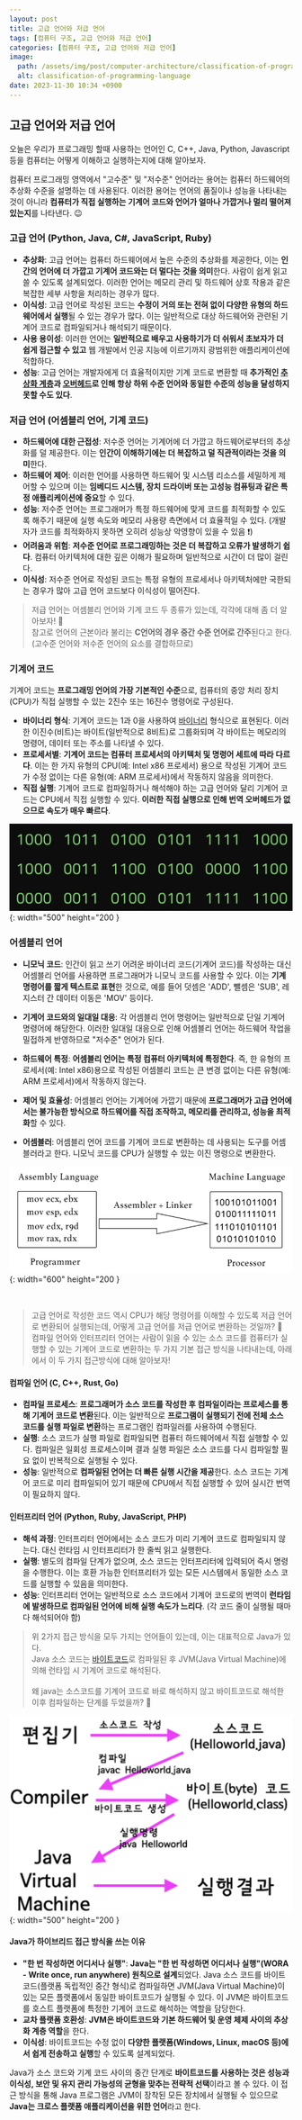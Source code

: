 ```yaml
---
layout: post
title: 고급 언어와 저급 언어
tags: [컴퓨터 구조, 고급 언어와 저급 언어]
categories: [컴퓨터 구조, 고급 언어와 저급 언어]
image:
  path: /assets/img/post/computer-architecture/classification-of-programming-language.jpg
  alt: classification-of-programming-language
date: 2023-11-30 10:34 +0900
---
```


## 고급 언어와 저급 언어

오늘은 우리가 프로그래밍 할때 사용하는 언어인 C, C++, Java, Python, Javascript 등을 컴퓨터는 어떻게 이해하고 실행하는지에 대해 알아보자.

컴퓨터 프로그래밍 영역에서 "고수준" 및 "저수준" 언어라는 용어는 컴퓨터 하드웨어의 추상화 수준을 설명하는 데 사용된다. 이러한 용어는 언어의 품질이나 성능을 나타내는 것이 아니라 **컴퓨터가 직접 실행하는 기계어 코드와 언어가 얼마나 가깝거나 멀리 떨어져 있는지**를 나타낸다. 😉

### 고급 언어 (Python, Java, C#, JavaScript, Ruby)

- **추상화**: 고급 언어는 컴퓨터 하드웨어에서 높은 수준의 추상화를 제공한다, 이는 **인간의 언어에 더 가깝고 기계어 코드와는 더 멀다는 것을 의미**한다. 사람이 쉽게 읽고 쓸 수 있도록 설계되었다.
  이러한 언어는 메모리 관리 및 하드웨어 상호 작용과 같은 복잡한 세부 사항을 처리하는 경우가 많다.
- **이식성**: 고급 언어로 작성된 코드는 **수정이 거의 또는 전혀 없이 다양한 유형의 하드웨어에서 실행**될 수 있는 경우가 많다. 이는 일반적으로 대상 하드웨어와 관련된 기계어 코드로 컴파일되거나 해석되기 때문이다.
- **사용 용이성**: 이러한 언어는 **일반적으로 배우고 사용하기가 더 쉬워서 초보자가 더 쉽게 접근할 수 있고** 웹 개발에서 인공 지능에 이르기까지 광범위한 애플리케이션에 적합하다.
- **성능**: 고급 언어는 개발자에게 더 효율적이지만 기계 코드로 변환할 때 **추가적인 [추상화 계층](https://ko.wikipedia.org/wiki/%EC%B6%94%EC%83%81%ED%99%94_%EA%B3%84%EC%B8%B5)과 [오버헤드](https://ko.wikipedia.org/wiki/%EC%98%A4%EB%B2%84%ED%97%A4%EB%93%9C)로 인해 항상 하위 수준 언어와 동일한 수준의 성능을 달성하지 못할 수도 있다**.

### 저급 언어 (어셈블리 언어, 기계 코드)

- **하드웨어에 대한 근접성**: 저수준 언어는 기계어에 더 가깝고 하드웨어로부터의 추상화를 덜 제공한다. 이는 **인간이 이해하기에는 더 복잡하고 덜 직관적이라는 것을 의미**한다.
- **하드웨어 제어**: 이러한 언어를 사용하면 하드웨어 및 시스템 리소스를 세밀하게 제어할 수 있으며 이는 **임베디드 시스템, 장치 드라이버 또는 고성능 컴퓨팅과 같은 특정 애플리케이션에 중요**할 수 있다.
- **성능**: 저수준 언어는 프로그래머가 특정 하드웨어에 맞게 코드를 최적화할 수 있도록 해주기 때문에 실행 속도와 메모리 사용량 측면에서 더 효율적일 수 있다. (개발자가 코드를 최적화하지 못하면 오히려 성능상 악영향이 있을 수 있음 ❗️)
- **어려움과 위험**: **저수준 언어로 프로그래밍하는 것은 더 복잡하고 오류가 발생하기 쉽다**. 컴퓨터 아키텍처에 대한 깊은 이해가 필요하며 일반적으로 시간이 더 많이 걸린다.
- **이식성**: 저수준 언어로 작성된 코드는 특정 유형의 프로세서나 아키텍처에만 국한되는 경우가 많아 고급 언어 코드보다 이식성이 떨어진다.

> 저급 언어는 어셈블리 언어와 기계 코드 두 종류가 있는데, 각각에 대해 좀 더 알아보자! 🧐 <br>
> 참고로 언어의 근본이라 불리는 **C언어의 경우 중간 수준 언어로 간주**된다고 한다.(고수준 언어와 저수준 언어의 요소를 결합하므로)

### 기계어 코드

기계어 코드는 **프로그래밍 언어의 가장 기본적인 수준**으로, 컴퓨터의 중앙 처리 장치(CPU)가 직접 실행할 수 있는 2진수 또는 16진수 명령어로 구성된다.

- **바이너리 형식**: 기계어 코드는 1과 0을 사용하여 [바이너리](https://ko.wikipedia.org/wiki/%EB%B0%94%EC%9D%B4%EB%84%88%EB%A6%AC) 형식으로 표현된다. 이러한 이진수(비트)는 바이트(일반적으로 8비트)로 그룹화되며 각 바이트는 메모리의 명령어, 데이터 또는 주소를 나타낼 수 있다.
- **프로세서별**: **기계어 코드는 컴퓨터 프로세서의 아키텍처 및 명령어 세트에 따라 다르다**. 이는 한 가지 유형의 CPU(예: Intel x86 프로세서) 용으로 작성된 기계어 코드가 수정 없이는 다른 유형(예: ARM 프로세서)에서 작동하지 않음을 의미한다.
- **직접 실행**: 기계어 코드로 컴파일하거나 해석해야 하는 고급 언어와 달리 기계어 코드는 CPU에서 직접 실행할 수 있다. **이러한 직접 실행으로 인해 번역 오버헤드가 없으므로 속도가 매우 빠르다**.

![machine-language](/assets/img/post/computer-architecture/machine-language.png){: width="500" height="200 }

### 어셈블리 언어

- **니모닉 코드**: 인간이 읽고 쓰기 어려운 바이너리 코드(기계어 코드)를 작성하는 대신 어셈블리 언어를 사용하면 프로그래머가 니모닉 코드를 사용할 수 있다. 이는 **기계 명령어를 짧게 텍스트로 표현**한 것으로, 예를 들어 덧셈은 'ADD', 뺄셈은 'SUB', 레지스터 간 데이터 이동은 'MOV' 등이다.

- **기계어 코드와의 일대일 대응**: 각 어셈블리 언어 명령어는 일반적으로 단일 기계어 명령어에 해당한다. 이러한 일대일 대응으로 인해 어셈블리 언어는 하드웨어 작업을 밀접하게 반영하므로 "저수준" 언어가 된다.

- **하드웨어 특정**: **어셈블리 언어는 특정 컴퓨터 아키텍처에 특정한다**. 즉, 한 유형의 프로세서(예: Intel x86)용으로 작성된 어셈블리 코드는 큰 변경 없이는 다른 유형(예: ARM 프로세서)에서 작동하지 않는다.

- **제어 및 효율성**: 어셈블리 언어는 기계어에 가깝기 때문에 **프로그래머가 고급 언어에서는 불가능한 방식으로 하드웨어를 직접 조작하고, 메모리를 관리하고, 성능을 최적화**할 수 있다.

- **어셈블러**: 어셈블리 언어 코드를 기계어 코드로 변환하는 데 사용되는 도구를 어셈블러라고 한다. 니모닉 코드를 CPU가 실행할 수 있는 이진 명령으로 변환한다.

![assembly-language](/assets/img/post/computer-architecture/assembly-language.png){: width="600" height="200 }

<br>

> 고급 언어로 작성한 코드 역시 CPU가 해당 명령어를 이해할 수 있도록 저급 언어로 변환되어 실행되는데, 어떻게 고급 언어를 저급 언어로 변환하는 것일까? 🧐 <br>
> 컴파일 언어와 인터프리터 언어는 사람이 읽을 수 있는 소스 코드를 컴퓨터가 실행할 수 있는 기계어 코드로 변환하는 두 가지 기본 접근 방식을 나타내는데, 아래에서 이 두 가지 접근방식에 대해 알아보자!

#### 컴파일 언어 (C, C++, Rust, Go)

- **컴파일 프로세스**: **프로그래머가 소스 코드를 작성한 후 컴파일이라는 프로세스를 통해 기계어 코드로 변환**된다. 이는 일반적으로 **프로그램이 실행되기 전에 전체 소스 코드를 실행 파일로 변환**하는 프로그램인 컴파일러를 사용하여 수행된다.
- **실행**: 소스 코드가 실행 파일로 컴파일되면 컴퓨터 하드웨어에서 직접 실행할 수 있다. 컴파일은 일회성 프로세스이며 결과 실행 파일은 소스 코드를 다시 컴파일할 필요 없이 반복적으로 실행될 수 있다.
- **성능**: 일반적으로 **컴파일된 언어는 더 빠른 실행 시간을 제공**한다. 소스 코드는 기계어 코드로 미리 컴파일되어 있기 때문에 CPU에서 직접 실행할 수 있어 실시간 번역이 필요하지 않다.

#### 인터프리터 언어 (Python, Ruby, JavaScript, PHP)

- **해석 과정**: 인터프리터 언어에서는 소스 코드가 미리 기계어 코드로 컴파일되지 않는다. 대신 런타임 시 인터프리터가 한 줄씩 읽고 실행한다.
- **실행**: 별도의 컴파일 단계가 없으며, 소스 코드는 인터프리터에 입력되어 즉시 명령을 수행한다. 이는 호환 가능한 인터프리터가 있는 모든 시스템에서 동일한 소스 코드를 실행할 수 있음을 의미한다.
- **성능**: 인터프리터 언어는 일반적으로 소스 코드에서 기계어 코드로의 번역이 **런타임에 발생하므로 컴파일된 언어에 비해 실행 속도가 느리다**. (각 코드 줄이 실행될 때마다 해석되어야 함)

> 위 2가지 접근 방식을 모두 가지는 언어들이 있는데, 이는 대표적으로 Java가 있다. <br>
> Java 소스 코드는 [바이트코드](https://ko.wikipedia.org/wiki/%EB%B0%94%EC%9D%B4%ED%8A%B8%EC%BD%94%EB%93%9C)로 컴파일된 후 JVM(Java Virtual Machine)에 의해 런타임 시 기계어 코드로 해석된다. <br><br>
> 왜 java는 소스코드를 기계어 코드로 바로 해석하지 않고 바이트코드로 해석한 이후 컴파일하는 단계를 두었을까? 🧐

![java](/assets/img/post/computer-architecture/java.png){: width="500" height="200 }

#### Java가 하이브리드 접근 방식을 쓰는 이유

- **"한 번 작성하면 어디서나 실행"**: **Java는 "한 번 작성하면 어디서나 실행"(WORA - Write once, run anywhere) 원칙으로 설계**되었다. Java 소스 코드를 바이트코드(플랫폼 독립적인 중간 형식)로 컴파일하면 JVM(Java Virtual Machine)이 있는 모든 플랫폼에서 동일한 바이트코드가 실행될 수 있다. 이 JVM은 바이트코드를 호스트 플랫폼에 특정한 기계어 코드로 해석하는 역할을 담당한다.
- **교차 플랫폼 호환성**: **JVM은 바이트코드와 기본 하드웨어 및 운영 체제 사이의 추상화 계층 역할**을 한다.
- **이식성**: 바이트코드는 수정 없이 **다양한 플랫폼(Windows, Linux, macOS 등)에서 쉽게 전송하고 실행**할 수 있도록 설계되었다.

Java가 소스 코드와 기계 코드 사이의 중간 단계로 **바이트코드를 사용하는 것은 성능과 이식성, 보안 및 유지 관리 가능성의 균형을 맞추는 전략적 선택**이라고 볼 수 있다. 이 접근 방식을 통해 Java 프로그램은 JVM이 장착된 모든 장치에서 실행될 수 있으므로 **Java는 크로스 플랫폼 애플리케이션을 위한 언어**라고 한다.
